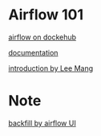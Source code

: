 # Airflow 101

[airflow on dockehub](https://hub.docker.com/r/apache/airflow)

[documentation](https://airflow.apache.org/docs/apache-airflow/stable/)

[introduction by Lee Mang](https://leemeng.tw/a-story-about-airflow-and-data-engineering-using-how-to-use-python-to-catch-up-with-latest-comics-as-an-example.html)

# Note

[backfill by airflow UI](backfill_by_airflow_ui.md)
